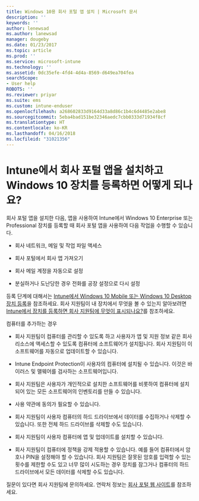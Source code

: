 ```yaml
---
title: Windows 10용 회사 포털 앱 설치 | Microsoft 문서
description: ''
keywords: ''
author: lenewsad
ms.author: lanewsad
manager: dougeby
ms.date: 01/23/2017
ms.topic: article
ms.prod: ''
ms.service: microsoft-intune
ms.technology: ''
ms.assetid: 0dc35efe-4fd4-4d4a-8569-d649ea704fea
searchScope:
- User help
ROBOTS: ''
ms.reviewer: priyar
ms.suite: ems
ms.custom: intune-enduser
ms.openlocfilehash: a268602833d9164d33a8d86c1b4c6d4485e2abe8
ms.sourcegitcommit: 5eba4bad151be32346aedc7cbb0333d71934f8cf
ms.translationtype: HT
ms.contentlocale: ko-KR
ms.lasthandoff: 04/16/2018
ms.locfileid: "31021356"
---
```

# <a name="what-happens-if-you-install-the-company-portal-app-and-enroll-your-windows-10-device-in-intune"></a>Intune에서 회사 포털 앱을 설치하고 Windows 10 장치를 등록하면 어떻게 되나요?

회사 포털 앱을 설치한 다음, 앱을 사용하여 Intune에서 Windows 10 Enterprise 또는 Professional 장치를 등록할 때 회사 포털 앱을 사용하여 다음 작업을 수행할 수 있습니다.

-   회사 네트워크, 메일 및 작업 파일 액세스

-   회사 포털에서 회사 앱 가져오기

-   회사 메일 계정을 자동으로 설정

-   분실하거나 도난당한 경우 전화를 공장 설정으로 다시 설정

등록 단계에 대해서는 [Intune에서 Windows 10 Mobile 또는 Windows 10 Desktop 장치 등록](enroll-your-w10-phone-or-w10-pc-windows.md)을 참조하세요. 회사 지원팀이 내 장치에서 무엇을 볼 수 있는지 알아보려면 [Intune에서 장치를 등록하면 회사 지원팀에 무엇이 표시되나요?](what-info-can-your-company-see-when-you-enroll-your-device-in-intune.md)를 참조하세요.

컴퓨터를 추가하는 경우

-   회사 지원팀이 컴퓨터를 관리할 수 있도록 하고 사용자가 앱 및 지원 정보 같은 회사 리소스에 액세스할 수 있도록 컴퓨터에 소프트웨어가 설치됩니다. 회사 지원팀이 이 소프트웨어를 자동으로 업데이트할 수 있습니다.

-   Intune Endpoint Protection이 사용자의 컴퓨터에 설치될 수 있습니다. 이것은 바이러스 및 맬웨어를 검사하는 소프트웨어입니다.

-   회사 지원팀은 사용자가 개인적으로 설치한 소프트웨어를 비롯하여 컴퓨터에 설치되어 있는 모든 소프트웨어의 인벤토리를 만들 수 있습니다.

-   사용 약관에 동의가 필요할 수 있습니다.

-   회사 지원팀이 사용자 컴퓨터의 하드 드라이브에서 데이터를 수집하거나 삭제할 수 있습니다. 또한 전체 하드 드라이브를 삭제할 수도 있습니다.

-   회사 지원팀이 사용자 컴퓨터에 앱 및 업데이트를 설치할 수 있습니다.

-   회사 지원팀이 컴퓨터에 정책을 강제 적용할 수 있습니다. 예를 들어 컴퓨터에서 암호나 PIN을 설정해야 할 수 있습니다. 회사 지원팀은 잘못된 암호를 입력할 수 있는 횟수를 제한할 수도 있고 너무 많이 시도하는 경우 장치를 잠그거나 컴퓨터의 하드 드라이브에서 모든 데이터를 삭제할 수도 있습니다.

질문이 있다면 회사 지원팀에 문의하세요. 연락처 정보는 [회사 포털 웹 사이트](https://portal.manage.microsoft.com#HelpDeskDialog)를 참조하세요.
